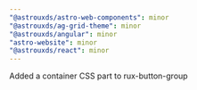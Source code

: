 ```yaml
---
"@astrouxds/astro-web-components": minor
"@astrouxds/ag-grid-theme": minor
"@astrouxds/angular": minor
"astro-website": minor
"@astrouxds/react": minor
---
```


Added a container CSS part to rux-button-group
